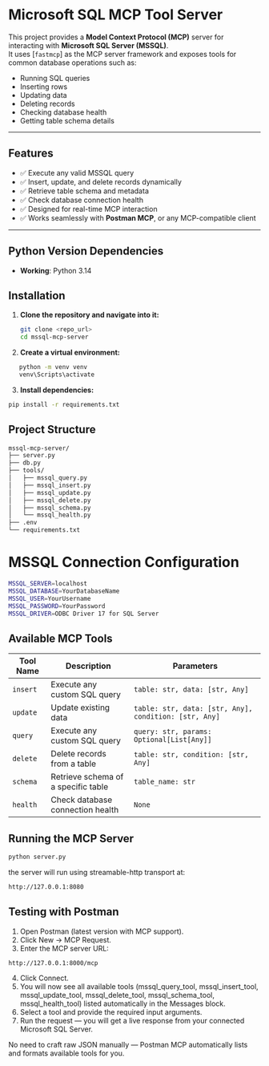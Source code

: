 #  Microsoft SQL MCP Tool Server

This project provides a **Model Context Protocol (MCP)** server for interacting with **Microsoft SQL Server (MSSQL)**.  
It uses [`fastmcp`] as the MCP server framework and exposes tools for common database operations such as:

- Running SQL queries  
- Inserting rows  
- Updating data  
- Deleting records  
- Checking database health  
- Getting table schema details  

---

## Features

- ✅ Execute any valid MSSQL query  
- ✅ Insert, update, and delete records dynamically  
- ✅ Retrieve table schema and metadata  
- ✅ Check database connection health  
- ✅ Designed for real-time MCP interaction  
- ✅ Works seamlessly with **Postman MCP**, or any MCP-compatible client  

---

## Python Version Dependencies

- **Working**: Python 3.14


## Installation

1. **Clone the repository and navigate into it:**

   ```bash
   git clone <repo_url>
   cd mssql-mcp-server
   ```
2. **Create a virtual environment:**
```bash
   python -m venv venv
   venv\Scripts\activate
   ```
3. **Install dependencies:**
```bash
pip install -r requirements.txt
```
##  **Project Structure**
```bash
mssql-mcp-server/
├── server.py
├── db.py
├── tools/
│   ├── mssql_query.py
│   ├── mssql_insert.py
│   ├── mssql_update.py
│   ├── mssql_delete.py
│   ├── mssql_schema.py
│   └── mssql_health.py
├── .env
└── requirements.txt
```

# MSSQL Connection Configuration
```bash
MSSQL_SERVER=localhost
MSSQL_DATABASE=YourDatabaseName
MSSQL_USER=YourUsername
MSSQL_PASSWORD=YourPassword
MSSQL_DRIVER=ODBC Driver 17 for SQL Server
```
## Available MCP Tools

| Tool Name | Description | Parameters |
| --------- | ----------- | ---------- |
| `insert` | Execute any custom SQL query | `table: str, data: [str, Any]` |
| `update` | Update existing data | `table: str, data: [str, Any], condition: [str, Any]` |
| `query` | Execute any custom SQL query  | `query: str, params: Optional[List[Any]]` |
| `delete` | Delete records from a table | `table: str, condition: [str, Any]` |
| `schema` | Retrieve schema of a specific table | `table_name: str` |
| `health` | Check database connection health | `None`


##  Running the MCP Server 

```bash
python server.py
```
the server will run using streamable-http transport at:

```bash
http://127.0.0.1:8080
```

## Testing with Postman

1. Open Postman (latest version with MCP support).
2. Click New → MCP Request.
3. Enter the MCP server URL:
 ```bash
http://127.0.0.1:8000/mcp
```
4. Click Connect.
5. You will now see all available tools (mssql_query_tool, mssql_insert_tool, mssql_update_tool, mssql_delete_tool, mssql_schema_tool, mssql_health_tool) listed automatically in the Messages block.
6. Select a tool and provide the required input arguments.
7. Run the request — you will get a live response from your connected Microsoft SQL Server.

No need to craft raw JSON manually — Postman MCP automatically lists and formats available tools for you.





